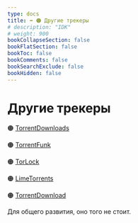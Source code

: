 ```yaml
---
type: docs
title: ➡️ 🟠 Другие трекеры
# description: "IDK"
# weight: 900
bookCollapseSection: false
bookFlatSection: false
bookToc: false
bookComments: false
bookSearchExclude: false
bookHidden: false
---
```


# Другие трекеры

🟠 [TorrentDownloads](https://www.torrentdownloads.pro/?nt)

🟠 [TorrentFunk](https://www.torrentfunk.com/?nt)

🟠 [TorLock](https://www.torlock.com/?nt)

🟠 [LimeTorrents](https://www.limetorrents.lol/?nt)

🟠 [TorrentDownload](https://www.torrentdownload.info/?nt)

Для общего развития, оно того не стоит.
